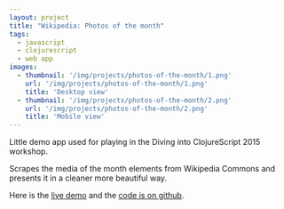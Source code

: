 ```yaml
---
layout: project
title: "Wikipedia: Photos of the month"
tags:
  - javascript
  - clojurescript
  - web app
images:
  - thumbnail: '/img/projects/photos-of-the-month/1.png'
    url: '/img/projects/photos-of-the-month/1.png'
    title: 'Desktop view'
  - thumbnail: '/img/projects/photos-of-the-month/2.png'
    url: '/img/projects/photos-of-the-month/2.png'
    title: 'Mobile view'
---
```


Little demo app used for playing in the Diving into ClojureScript 2015
workshop.

Scrapes the media of the month elements from Wikipedia Commons and presents it
in a cleaner more beautiful way.

Here is the [live demo][demo] and the [code is on github][code].

[demo]: http://chimeces.com/photo-of-the-day/
[code]: https://github.com/joakin/photo-of-the-day
